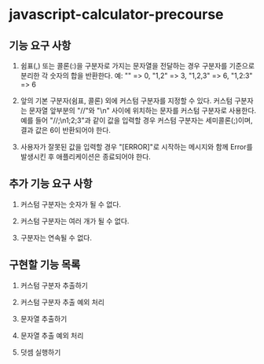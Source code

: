# javascript-calculator-precourse

## 기능 요구 사항

1. 쉼표(,) 또는 콜론(:)을 구분자로 가지는 문자열을 전달하는 경우 구분자를 기준으로 분리한 각 숫자의 합을 반환한다.
   예: "" => 0, "1,2" => 3, "1,2,3" => 6, "1,2:3" => 6

2. 앞의 기본 구분자(쉼표, 콜론) 외에 커스텀 구분자를 지정할 수 있다. 커스텀 구분자는 문자열 앞부분의 "//"와 "\n" 사이에 위치하는 문자를 커스텀 구분자로 사용한다.
   예를 들어 "//;\n1;2;3"과 같이 값을 입력할 경우 커스텀 구분자는 세미콜론(;)이며, 결과 값은 6이 반환되어야 한다.

3. 사용자가 잘못된 값을 입력할 경우 "[ERROR]"로 시작하는 메시지와 함께 Error를 발생시킨 후 애플리케이션은 종료되어야 한다.

## 추가 기능 요구 사항

1. 커스텀 구분자는 숫자가 될 수 없다.

2. 커스텀 구분자는 여러 개가 될 수 없다.

3. 구분자는 연속될 수 없다.

## 구현할 기능 목록

1. 커스텀 구분자 추출하기

2. 커스텀 구분자 추출 예외 처리

3. 문자열 추출하기

4. 문자열 추출 예외 처리

5. 덧셈 실행하기
